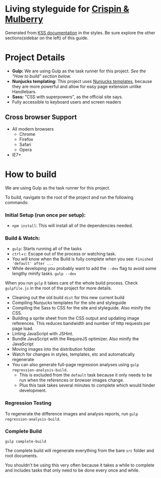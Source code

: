 # Living styleguide for [Crispin & Mulberry](../)

Generated from [KSS documentation](https://github.com/kneath/kss) in the styles. Be sure explore the other sections(sidebar on the left) of this guide.

# Project Details

 - **Gulp:** We are using Gulp as the task runner for this project. *See the "How to build" section below.*
 - **Nunjucks templating:** This project uses [Nunjucks templates](https://mozilla.github.io/nunjucks/), because they are more powerful and allow for easy page extension unlike Handlebars.
 - **Sass:** "CSS with superpowers", as the official site says.
 - Fully accessible to keyboard users and screen readers

## Cross browser Support

 - All modern browsers
 	 - Chrome
 	 - Firefox
 	 - Safari
 	 - Opera
 - IE7+


# How to build

We are using Gulp as the task runner for this project.

To build, navigate to the root of the project and run the following commands:

### Initial Setup (run once per setup):
 - `npm install`: This will install all of the dependencies needed.

### Build & Watch:
 - `gulp`: Starts running all of the tasks
 - `ctrl`+`c`: Escape out of the process or watching task.
 - You will know when the Build is fully complete when you see: `Finished 'default' after ...`
 - While developing you probably want to add the `--dev` flag to avoid some lengthy minify tasks. `gulp --dev`

When you run `gulp` it takes care of the whole build process. Check `gulpfile.js` in the root of the project for more details.

 - Cleaning out the old build `dist` for this new current build
 - Compiling Nunjucks templates for the site and styleguide
 - Compiling the Sass to CSS for the site and styleguide. Also minify the CSS.
 - Building a sprite sheet from the CSS output and updating image references. This reduces bandwidth and number of http requests per page load.
 - Linting JavaScript with JSHint.
 - Bundle JavaScript with the RequireJS optimizer. Also minify the JavaScript
 - Moving images into the distribution folder
 - Watch for changes in styles, templates, etc and automatically regenerate
 - You can also generate full-page regression analyses using `gulp regression-analysis-build`. 
 	 - This is excluded from the `default` task because it only needs to be run when the references or browser images change.
 	 - Plus this task takes several minutes to complete which would hinder development.

### Regression Testing

To regenerate the difference images and analysis reports, run `gulp regression-analysis-build`.

### Complete Build

`gulp complete-build`

The complete build will regenerate everything from the bare `src` folder and root documents.

You shouldn't be using this very often because it takes a while to complete and includes tasks that only need to be done every once and while.







